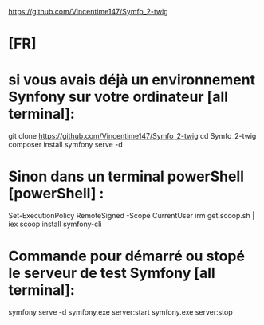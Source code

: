 https://github.com/Vincentime147/Symfo_2-twig

# [FR]
# si vous avais déjà un environnement Synfony sur votre ordinateur [all terminal]:
git clone https://github.com/Vincentime147/Symfo_2-twig
cd Symfo_2-twig
composer install
symfony serve -d
# Sinon dans un terminal powerShell [powerShell] : 
Set-ExecutionPolicy RemoteSigned -Scope CurrentUser
irm get.scoop.sh | iex
scoop install symfony-cli

# Commande pour démarré ou stopé le serveur de test Symfony [all terminal]: 
symfony serve -d
symfony.exe server:start
symfony.exe server:stop